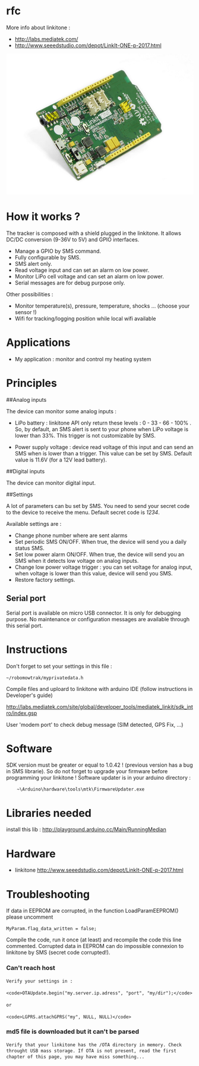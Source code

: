 rfc
============

More info about linkitone : 

- http://labs.mediatek.com/
- http://www.seeedstudio.com/depot/LinkIt-ONE-p-2017.html

![Linkitone pic](/docs/Linkitone.jpg)

How it works ?
============

The tracker is composed with a shield plugged in the linkitone. It allows DC/DC conversion (9-36V to 5V) and GPIO interfaces.

 * Manage a GPIO by SMS command.
 * Fully configurable by SMS.
 * SMS alert only.
 * Read voltage input and can set an alarm on low power.
 * Monitor LiPo cell voltage and can set an alarm on low power.
 * Serial messages are for debug purpose only.
 
 Other possibilities :
 
 * Monitor temperature(s), pressure, temperature, shocks ... (choose your sensor !)
 * Wifi for tracking/logging position while local wifi available

Applications
============ 

 * My application : monitor and control my heating system
 

Principles
============

##Analog inputs

The device can monitor some analog inputs :

- LiPo battery : linkitone API only return these levels : 0 - 33 - 66 - 100% . So, by default, an SMS alert is sent to your phone when LiPo voltage is lower than 33%. This trigger is not customizable by SMS.

- Power supply voltage : device read voltage of this input and can send an SMS when is lower than a trigger. This value can be set by SMS. Default value is 11.6V (for a 12V lead battery).

##Digital inputs

The device can monitor digital input.

##Settings

A lot of parameters can bu set by SMS. You need to send your secret code to the device to receive the menu. Default secret code is *1234*.

Available settings are :

- Change phone number where are sent alarms
- Set periodic SMS ON/OFF. When true, the device will send you a daily status SMS.
- Set low power alarm ON/OFF. When true, the device will send you an SMS when it detects low voltage on analog inputs.
- Change low power voltage trigger : you can set voltage for analog input, when voltage is lower than this value, device will send you SMS.
- Restore factory settings.

## Serial port

Serial port is available on micro USB connector. It is only for debugging purpose. No maintenance or configuration messages are available through this serial port.

Instructions
============

Don't forget to set your settings in this file :

	~/robomowtrak/myprivatedata.h
	

Compile files and uploard to linkitone with arduino IDE (follow instructions in Developer's guide)

http://labs.mediatek.com/site/global/developer_tools/mediatek_linkit/sdk_intro/index.gsp

User 'modem port' to check debug message (SIM detected, GPS Fix, ...)

Software
============
SDK version must be greater or equal to 1.0.42 ! (previous version has a bug in SMS librarie).
So do not forget to upgrade your firmware before programming your linkitone !
Software updater is in your arduino directory :

		~\Arduino\hardware\tools\mtk\FirmwareUpdater.exe

# Libraries needed
install this lib :
http://playground.arduino.cc/Main/RunningMedian		
		
Hardware
============
- linkitone
http://www.seeedstudio.com/depot/LinkIt-ONE-p-2017.html



Troubleshooting
============

If data in EEPROM are corrupted, in the function LoadParamEEPROM() please uncomment 

	MyParam.flag_data_written = false;
	
Compile the code, run it once (at least) and recompile the code this line commented.
Corrupted data in EEPROM can do impossible connexion to linkitone by SMS (secret code corrupted!).

### Can't reach host
	Verify your settings in :
	
	<code>OTAUpdate.begin("my.server.ip.adress", "port", "my/dir");</code>
	
	or
	
	<code>LGPRS.attachGPRS("my", NULL, NULL)</code>
	
### md5 file is downloaded but it can't be parsed

	Verify that your linkitone has the /OTA directory in memory. Check throught USB mass storage. If OTA is not present, read the first chapter of this page, you may have miss something...
	